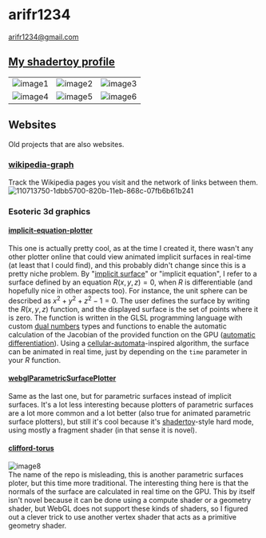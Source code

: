 # arifr1234

arifr1234@gmail.com

## [My shadertoy profile](https://www.shadertoy.com/user/arifr123)
| | | |
|---|---|---|
| ![image1](https://github.com/user-attachments/assets/c90cf09d-122d-4858-ae17-491d5ddf9c2b) | ![image2](https://github.com/user-attachments/assets/e93314de-6f8c-431d-89f1-9619504a8074) | ![image3](https://github.com/user-attachments/assets/7725844f-c151-41c7-bf28-4e4bd6003dc8) |
| ![image4](https://github.com/user-attachments/assets/359ca90b-2756-4db0-8644-8489ac464a7b) | ![image5](https://github.com/user-attachments/assets/d34eaeb7-3442-4741-83d7-a37f6c1b94f8) | ![image6](https://github.com/user-attachments/assets/8c746091-65fc-4f71-b935-2ddfaa050719) |

## Websites
Old projects that are also websites.

### [wikipedia-graph](https://arifr1234.github.io/wikipedia-graph/)
Track the Wikipedia pages you visit and the network of links between them.
![110713750-1dbb5700-820b-11eb-868c-07fb6b61b241](https://github.com/user-attachments/assets/a92153af-45f5-4063-a0cf-46f62346a777)

### Esoteric 3d graphics
#### [implicit-equation-plotter](https://arifr1234.github.io/implicit-equation-plotter/)
This one is actually pretty cool, as at the time I created it, there wasn't any other plotter online that could view animated implicit surfaces in real-time (at least that I could find), and this probably didn't change since this is a pretty niche problem.
By "[implicit surface](https://en.wikipedia.org/wiki/Implicit_surface)" or "implicit equation", I refer to a surface defined by an equation $R(x, y, z)=0$, when $R$ is differentiable (and hopefully nice in other aspects too).
For instance, the unit sphere can be described as $x^2 + y^2 + z^2 - 1 = 0$.
The user defines the surface by writing the $R(x, y, z)$ function, and the displayed surface is the set of points where it is zero.
The function is written in the GLSL programming language with custom [dual numbers](https://en.wikipedia.org/wiki/Dual_number) types and functions to enable the automatic calculation of the Jacobian of the provided function on the GPU ([automatic differentiation](https://en.wikipedia.org/wiki/Automatic_differentiation)).
Using a [cellular-automata](https://en.wikipedia.org/wiki/Cellular_automaton)-inspired algorithm, the surface can be animated in real time, just by depending on the `time` parameter in your $R$ function.

#### [webglParametricSurfacePlotter](https://arifr1234.github.io/webglParametricSurfacePlotter/)
Same as the last one, but for parametric surfaces instead of implicit surfaces.
It's a lot less interesting because plotters of parametric surfaces are a lot more common and a lot better (also true for animated parametric surface plotters), but still it's cool because it's [shadertoy](https://www.shadertoy.com/)-style hard mode, using mostly a fragment shader (in that sense it is novel).

#### [clifford-torus](https://arifr1234.github.io/clifford-torus)
![image8](https://github.com/user-attachments/assets/eebd7d48-e877-4996-b126-53041a001b85)  
The name of the repo is misleading, this is another parametric surfaces ploter, but this time more traditional. The interesting thing here is that the normals of the surface are calculated in real time on the GPU. This by itself isn't novel because it can be done using a compute shader or a geometry shader, but WebGL does not support these kinds of shaders, so I figured out a clever trick to use another vertex shader that acts as a primitive geometry shader.
